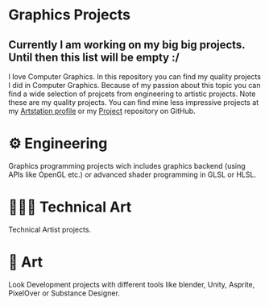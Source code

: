 # Graphics Projects
## Currently I am working on my big big projects. Until then this list will be empty :/
I love Computer Graphics. In this repository you can find my quality projects I did in Computer Graphics. Because of my passion about this topic you can find a wide selection of projcets from engineering to artistic projects. Note these are my quality projects. You can find mine less impressive projects at my [Artstation profile](https://www.artstation.com/martonban) or my [Project](https://github.com/martonban/Projects) repository on GitHub.

# ⚙️ Engineering 
Graphics programming projects wich includes graphics backend (using APIs like OpenGL etc.) or advanced shader programming in GLSL or HLSL. 

# 👨🏻‍💻 Technical Art
Technical Artist projects.

# 🎨 Art
Look Development projects with different tools like blender, Unity, Asprite, PixelOver or Substance Designer. 

